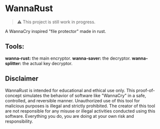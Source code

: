 # WannaRust
> ⚠️ This project is still work in progress.

A WannaCry inspired "file protector" made in rust.

## Tools:
**wanna-rust:** the main encryptor.
**wanna-saver:** the decryptor.
**wanna-splitter:** the actual key decryptor.

## Disclaimer
WannaRust is intended for educational and ethical use only. This proof-of-concept simulates the behavior of software like "WannaCry" in a safe, controlled, and reversible manner. Unauthorized use of this tool for malicious purposes is illegal and strictly prohibited. The creator of this tool are not responsible for any misuse or illegal activities conducted using this software. ​Everything you do, you are doing at your own risk and responsibility.